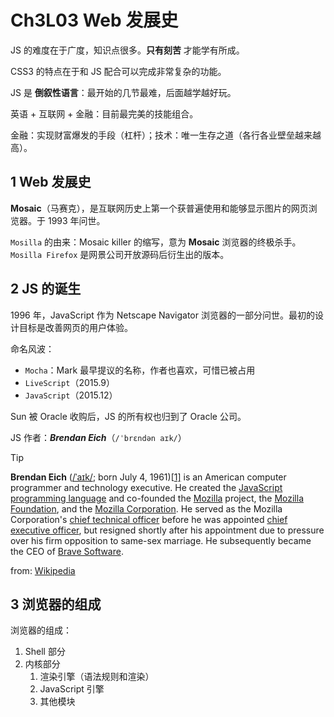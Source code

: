 # Ch3L03 Web 发展史



JS 的难度在于广度，知识点很多。**只有刻苦** 才能学有所成。

CSS3 的特点在于和 JS 配合可以完成非常复杂的功能。

JS 是 **倒叙性语言**：最开始的几节最难，后面越学越好玩。

英语 + 互联网 + 金融：目前最完美的技能组合。

金融：实现财富爆发的手段（杠杆）；技术：唯一生存之道（各行各业壁垒越来越高）。



## 1 Web 发展史

**Mosaic**（马赛克），是互联网历史上第一个获普遍使用和能够显示图片的网页浏览器。于 1993 年问世。

`Mosilla` 的由来：Mosaic killer 的缩写，意为 **Mosaic** 浏览器的终极杀手。`Mosilla Firefox` 是网景公司开放源码后衍生出的版本。



## 2 JS 的诞生

1996 年，JavaScript 作为 Netscape Navigator 浏览器的一部分问世。最初的设计目标是改善网页的用户体验。

命名风波：

- `Mocha`：Mark 最早提议的名称，作者也喜欢，可惜已被占用
- `LiveScript`（2015.9）
- `JavaScript`（2015.12）

Sun 被 Oracle 收购后，JS 的所有权也归到了 Oracle 公司。



JS 作者：***Brendan Eich***（`/ˈbrɛndən aɪk/`）

> [!tip]
>
> **Brendan Eich** ([/ˈaɪk/](https://en.wikipedia.org/wiki/Help:IPA/English); born July 4, 1961)[[1\]](https://en.wikipedia.org/wiki/Brendan_Eich#cite_note-:0-1) is an American computer programmer and technology executive. He created the [JavaScript](https://en.wikipedia.org/wiki/JavaScript) [programming language](https://en.wikipedia.org/wiki/Programming_language) and co-founded the [Mozilla](https://en.wikipedia.org/wiki/Mozilla) project, the [Mozilla Foundation](https://en.wikipedia.org/wiki/Mozilla_Foundation), and the [Mozilla Corporation](https://en.wikipedia.org/wiki/Mozilla_Corporation). He served as the Mozilla Corporation's [chief technical officer](https://en.wikipedia.org/wiki/Chief_technical_officer) before he was appointed [chief executive officer](https://en.wikipedia.org/wiki/Chief_executive_officer), but resigned shortly after his appointment due to pressure over his firm opposition to same-sex marriage. He subsequently became the CEO of [Brave Software](https://en.wikipedia.org/wiki/Brave_(web_browser)).
>
> from: [Wikipedia](https://en.wikipedia.org/wiki/Brendan_Eich)



## 3 浏览器的组成

浏览器的组成：

1. Shell 部分
2. 内核部分
   1. 渲染引擎（语法规则和渲染）
   2. JavaScript 引擎
   3. 其他模块
